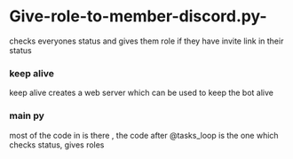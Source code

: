 # Give-role-to-member-discord.py-
checks everyones status and gives them role if they have invite link in their status

### keep alive
keep alive creates a web server which can be used to keep the bot alive

### main py
most of the code in is there , the code after @tasks_loop is the one which checks status, gives roles 
